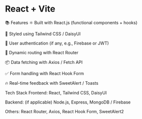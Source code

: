 # React + Vite


📚 Features
⚛️ Built with React.js (functional components + hooks)

🎨 Styled using Tailwind CSS / DaisyUI

🔐 User authentication (if any, e.g., Firebase or JWT)

🔄 Dynamic routing with React Router

📦 Data fetching with Axios / Fetch API

✅ Form handling with React Hook Form

🔥 Real-time feedback with SweetAlert / Toasts



 Tech Stack
Frontend: React, Tailwind CSS, DaisyUI

Backend: (if applicable) Node.js, Express, MongoDB / Firebase

Others: React Router, Axios, React Hook Form, SweetAlert2

   
